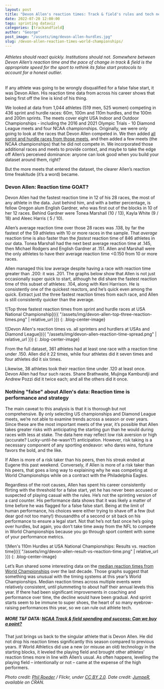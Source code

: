 ```yaml
---
layout: post
title: "Devon Allen's reaction times: Track & field's rules and tech need to keep up"
date: 2022-07-20 12:00:00
tags: sprinting dataviz
categories: [trackandfield]
author: "George"
post_image: "/assets/img/devon-allen-hurdles.jpg"
slug: /devon-allen-reaction-times-world-championships/
---
```

<h6>Athletes should react quickly. Institutions should not. Somewhere between Devon Allen’s reaction time and the pace of change in track & field is the appropriate speed for the sport to rethink its false start protocols to account for a honest outlier.</h6>

If any athlete was going to be wrongly disqualified for a false false start, it was Devon Allen. His reaction time data from across his career shows that being first off the line is kind of his thing.

We looked at data from 1,044 athletes (519 men, 525 women) competing in 436 sprint and hurdle races: 60m, 100m and 110m hurdles, and the 100m and 200m sprints. The meets cover eight USA Indoor and Outdoor Championships - including the 2016 and 2021 Olympic Trials - 10 Diamond League meets and four NCAA championships. Originally, we were only going to look at the races that Devon Allen competed in. We then added [all sprint and hurdle races from those meets](https://cran.rstudio.com/web/packages/JumpeR/), and then added a few meets (the NCAA championships) that he did not compete in. We incorporated those additional races and meets to provide context, and maybe to take the edge off Allen’s perceived dominance: anyone can look good when you build your dataset around them, right?

But the more meets that entered the dataset, the clearer Allen’s reaction time freakitude (it’s a word) became.

### Devon Allen: Reaction time GOAT?

Devon Allen had the fastest reaction time in 12 of his 28 races, the most of any athlete in the data. Just behind him, and with a better percentage, is fellow Oregon alum English Gardner, who was first out of the blocks in 10 of her 12 races. Behind Gardner were Tonea Marshall (10 / 13), Kayla White (9 / 18) and Aleec Harris ( 5  / 10).

Allen’s average reaction time over those 28 races was .138, by far the fastest of the 59 athletes with 10 or more races in the sample. That <em>average</em> reaction time is also faster than the <em>fastest</em> reaction time of 846 athletes in our data. Tonea Marshall had the next best average reaction time at .145, then Michael Rodgers and English Gardner at .151. Allen and Marshall were the only athletes to have their average reaction time <0.150 from 10 or more races. 

Allen managed this low average despite having a race with reaction time greater than .200: it was .201. The graphs below show that Allen is not just occasionally super quick to start, although he did share the fastest reaction time of this subset of athletes: .104, along with Keni Harrison. He is consistently one of the quickest reactors, and he’s quick even among the quick. Extract just the three fastest reaction times from each race, and Allen is still consistently quicker than the average.

![Top three fastest reaction times from sprint and hurdle races at USA National Championship]({{ "/assets/img/devon-allen-top-three-reaction-times.png" | relative_url }})
{: .blog-center-image}


![Devon Allen's reaction times vs. all sprinters and hurdlers at USAs and Diamond League]({{ "/assets/img/devon-allen-reaction-time-spread.png" | relative_url }})
{: .blog-center-image}


From the full dataset, 361 athletes had at least one race with a reaction time under .150. Allen did it 22 times, while four athletes did it seven times and four athletes did it six times.

Likewise, 38 athletes took their reaction time under .120 at least once. Devon Allen had four such races. Shane Brathwaite, Mujinga Kambundji and Andrew Pozzi did it twice each; and all the others  did it once.

### Nothing "false" about Allen's data: Reaction time is performance and strategy

The main caveat to this analysis is that it is thorough but not comprehensive. By only selecting US championships and Diamond League meets, we’re not able to examine trends across a season or over years. Since these are the most important meets of the year, it’s possible that Allen takes greater risks with anticipating the starting gun than he would during races with less at stake. The data here may reflect low risk aversion or high (accurate? Lucky-until-he-wasn’t?) anticipation. However, risk taking is a necessary component of any sporting endeavor: who dares wins, fortune favors the bold, and the like. 

If Allen is more of a risk taker than his peers, then his streak ended at Eugene this past weekend. Conversely, if Allen is more of a risk taker than his peers, that goes a long way to explaining why he was competing at World Championships while on a contract with the Philadelphia Eagles.

Regardless of the root causes, Allen has spent his career consistently flirting with the threshold for a false start, yet he has never been accused or suspected of playing casual with the rules. He’s not the sprinting version of a card counter. His performance data shows that it was likely a matter of time before he was flagged for a false false start. Being at the limit of human performance, his choices were either trying to shave off a few (but dear god not too many!) thousandths of a second or sit back on his performance to ensure a legal start. Not that he’s not fast once he’s going over hurdles, but again, you don’t take time away from the NFL to compete in World Championships because you go through sport content with some of your performance metrics.

![Men's 110m Hurdles at USA National Championships: Results vs. reaction time]({{ "/assets/img/devon-allen-result-vs-reaction-time.png" | relative_url }})
{: .blog-center-image}

Let’s Run shared some interesting data on the [median reaction times from World Championships](https://www.letsrun.com/news/2022/07/the-data-keeps-pouring-in-and-it-continues-to-look-bad-for-world-athletics-and-great-for-devon-allen/) over the last decade. Those graphs suggest that something was unusual with the timing systems at this year’s World Championships. Median reaction times across multiple events were relatively consistent, until plummeting to about half their annual levels this year. If there had been significant improvements in coaching and performance over time, the decline would have been gradual. And sprint starts seem to be immune to super shoes, the heart of so many eyebrow-raising performances this year, so we can rule out athlete tech.

##### MORE T&F DATA: [NCAA Track & field spending and success: Can we buy a point?](https://nalathletics.com/blog/2021/01/05/ncaa-track-and-field-spending-results)

That just brings us back to the singular athlete that is Devon Allen. He did not drop his reaction times significantly this season compared to previous years. If World Athletics did use a new (or misuse an old) technology in the starting blocks, it leveled the playing field and brought other athletes’ reaction times more in line with Allen’s usual. As often happens, levelling the playing field – intentionally or not – came at the expense of the high performers.

<em>Photo credit: [Phil Roeder](https://flic.kr/p/27prdYu) / Flickr, under [CC BY 2.0](https://creativecommons.org/licenses/by/2.0/).</em>
<em>Date credit: [JumpeR](https://cran.rstudio.com/web/packages/JumpeR/), available on CRAN.</em>

